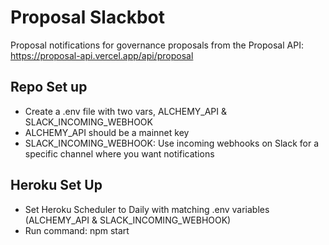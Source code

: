 # Proposal Slackbot

Proposal notifications for governance proposals from the Proposal API: https://proposal-api.vercel.app/api/proposal

## Repo Set up
- Create a .env file with two vars, ALCHEMY_API & SLACK_INCOMING_WEBHOOK
- ALCHEMY_API should be a mainnet key
- SLACK_INCOMING_WEBHOOK: Use incoming webhooks on Slack for a specific channel where you want notifications

## Heroku Set Up

- Set Heroku Scheduler to Daily with matching .env variables (ALCHEMY_API & SLACK_INCOMING_WEBHOOK)
- Run command: npm start

